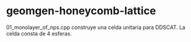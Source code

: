 # geomgen-honeycomb-lattice
01_monolayer_of_nps.cpp construye una celda unitaria para DDSCAT. La celda consta de 4 esferas.
